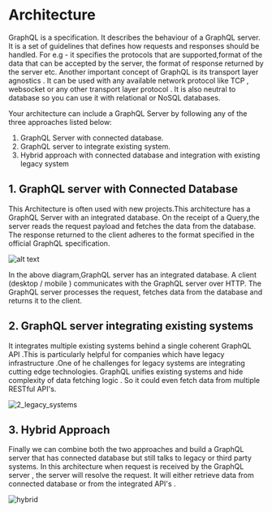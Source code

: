
# Architecture

  GraphQL is a specification. It describes the behaviour of a GraphQL server. It is a set of guidelines that defines how requests and responses should be handled.  For e.g - it specifies the protocols that are supported,format of the data that can be accepted by the server, the format of response returned by the server etc.
 Another important concept of GraphQL is its transport layer agnostics . It can be used with any available network protocol like TCP , websocket or any other transport layer protocol . It is also neutral to database so you can use it with relational or  NoSQL databases.

Your architecture can include a GraphQL Server by following any of the three approaches listed below:
1. GraphQL Server with connected database.
2. GraphQL server to integrate existing system.
3. Hybrid approach with connected database and integration with existing legacy system

## 1. GraphQL server with Connected Database

This Architecture is often used with new projects.This architecture has a GraphQL Server with an integrated database. 
On the receipt of  a Query,the server reads the request payload and fetches the data from the database. The response returned to the client adheres to the format specified in the official GraphQL specification.



![alt text](https://user-images.githubusercontent.com/9062443/43997767-c1475e72-9e02-11e8-911f-8892e1843d0e.png "GraphQL with Connected DB Architecture")

In the above diagram,GraphQL server has an integrated database. A client (desktop / mobile ) communicates with the GraphQL server over HTTP. The GraphQL server processes the request, fetches data from the database and returns it to the client.  
## 2. GraphQL server integrating existing systems

It integrates multiple existing systems behind a single coherent GraphQL API .This is particularly helpful for companies which have legacy infrastructure .One of he challenges for legacy systems are integrating cutting edge technologies. GraphQL unifies existing systems and hide complexity of data fetching logic . So it could even fetch data from multiple RESTful API's.

![2_legacy_systems](https://user-images.githubusercontent.com/9062443/43998570-01ff1e6a-9e16-11e8-96c5-0f703031b68e.png "GraphQL integrating existing systems")

## 3. Hybrid Approach

Finally we can combine both the two approaches and build a GraphQL server that has connected database but still talks to legacy or third party systems.
In this architecture when request is received by the GraphQL server , the server will resolve the request. It will either retrieve data from connected database or from the integrated API's .

![hybrid](https://user-images.githubusercontent.com/9062443/43998674-ae8900c2-9e18-11e8-8f30-7c5f26c1140a.png "hybrid architecture")
